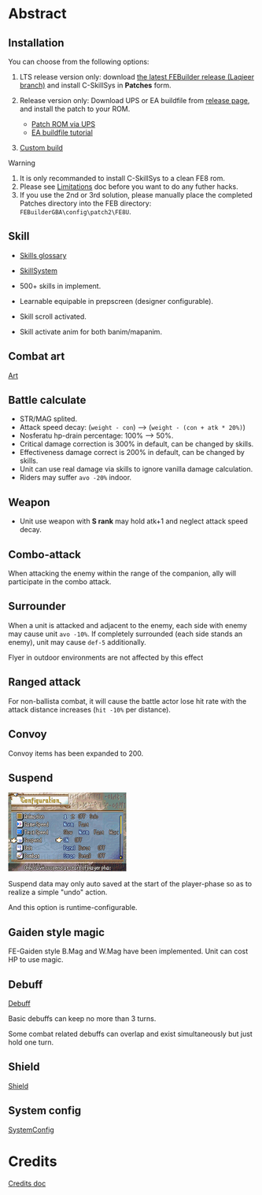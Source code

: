 # Abstract

## Installation

You can choose from the following options:

1. LTS release version only: download [the latest FEBuilder release (Laqieer branch)](https://nightly.link/laqieer/FEBuilderGBA/workflows/msbuild/master) and install C-SkillSys in **Patches** form.

2. Release version only: Download UPS or EA buildfile from [release page](https://github.com/FireEmblemUniverse/fe8u-cskillsys/releases), and install the patch to your ROM.

	- [Patch ROM via UPS](https://feuniverse.us/t/how-to-patch-a-rom-v5/10329)
	- [EA buildfile tutorial](https://tutorial.feuniverse.us/)

3. [Custom build](./CustomBuild.md)

> [!WARNING]
> 1. It is only recommanded to install C-SkillSys to a clean FE8 rom.
> 2. Please see [Limitations](./Limitations.md) doc before you want to do any futher hacks.
> 3. If you use the 2nd or 3rd solution, please manually place the completed Patches directory into the FEB directory: `FEBuilderGBA\config\patch2\FE8U`.

## Skill

- [Skills glossary](./SkillInfo.md)
- [SkillSystem](./SkillSys.md)

- 500+ skills in implement.
- Learnable equipable in prepscreen (designer configurable).
- Skill scroll activated.
- Skill activate anim for both banim/mapanim.

## Combat art

[Art](./CombatArt.md)

## Battle calculate

- STR/MAG splited.
- Attack speed decay: (`weight - con`) --> (`weight - (con + atk * 20%)`)
- Nosferatu hp-drain percentage: 100% --> 50%.
- Critical damage correction is 300% in default, can be changed by skills.
- Effectiveness damage correct is 200% in default, can be changed by skills.
- Unit can use real damage via skills to ignore vanilla damage calculation.
- Riders may suffer `avo -20%` indoor.

## Weapon

- Unit use weapon with **S rank** may hold atk+1 and neglect attack speed decay.

## Combo-attack

When attacking the enemy within the range of the companion, ally will participate in the combo attack.

## Surrounder

When a unit is attacked and adjacent to the enemy, each side with enemy may cause unit `avo -10%`. If completely surrounded (each side stands an enemy), unit may cause `def-5` additionally.

Flyer in outdoor environments are not affected by this effect

## Ranged attack

For non-ballista combat, it will cause the battle actor lose hit rate with the attack distance increases (`hit -10%` per distance).

## Convoy

Convoy items has been expanded to 200.

## Suspend

![image](./gfx/Home_Suspend.png)

Suspend data may only auto saved at the start of the player-phase so as to realize a simple "undo" action.

And this option is runtime-configurable.

## Gaiden style magic

FE-Gaiden style B.Mag and W.Mag have been implemented. Unit can cost HP to use magic.

## Debuff

[Debuff](./Debuff.md)

Basic debuffs can keep no more than 3 turns.

Some combat related debuffs can overlap and exist simultaneously but just hold one turn.

## Shield

[Shield](./ShieldItem.md)

## System config

[SystemConfig](./SystemConfig.md)

# Credits

[Credits doc](./Credits.md)
